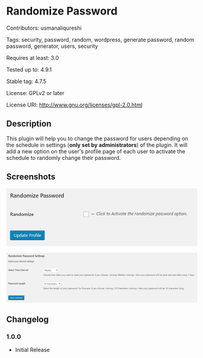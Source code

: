 # Randomize Password

Contributors: usmanaliqureshi

Tags: security, password, random, wordpress, generate password, random password, generator, users, security

Requires at least: 3.0

Tested up to: 4.9.1

Stable tag: 4.7.5

License: GPLv2 or later

License URI: http://www.gnu.org/licenses/gpl-2.0.html

## Description

This plugin will help you to change the password for users depending on the schedule in settings (**only set by administrators**) of the plugin. It will add a new option on the user's profile page of each user to activate the schedule to randomly change their password.

## Screenshots

![Option for each user on user settings page and profile page](https://raw.githubusercontent.com/usmanaliqureshi/randomize-password/master/screenshot-1.png)

![Randomize Password Settings page in **Dashboard** → **Settings**](https://raw.githubusercontent.com/usmanaliqureshi/randomize-password/master/screenshot-2.png)

## Changelog

### 1.0.0

* Initial Release
